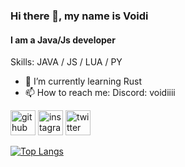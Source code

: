 ### Hi there 👋, my name is Voidi
#### I am a Java/Js developer 

Skills: JAVA / JS / LUA / PY

- 🌱 I’m currently learning Rust 
- 📫 How to reach me: Discord: voidiiii 


[<img src='https://cdn.jsdelivr.net/npm/simple-icons@3.0.1/icons/github.svg' alt='github' height='40'>](https://github.com/void6670)  [<img src='https://cdn.jsdelivr.net/npm/simple-icons@3.0.1/icons/instagram.svg' alt='instagram' height='40'>](https://www.instagram.com/void6670/)  [<img src='https://cdn.jsdelivr.net/npm/simple-icons@3.0.1/icons/twitter.svg' alt='twitter' height='40'>](https://twitter.com/void6670)  

[![Top Langs](https://github-readme-stats.vercel.app/api/top-langs/?username=void6670)](https://github.com/anuraghazra/github-readme-stats)  

